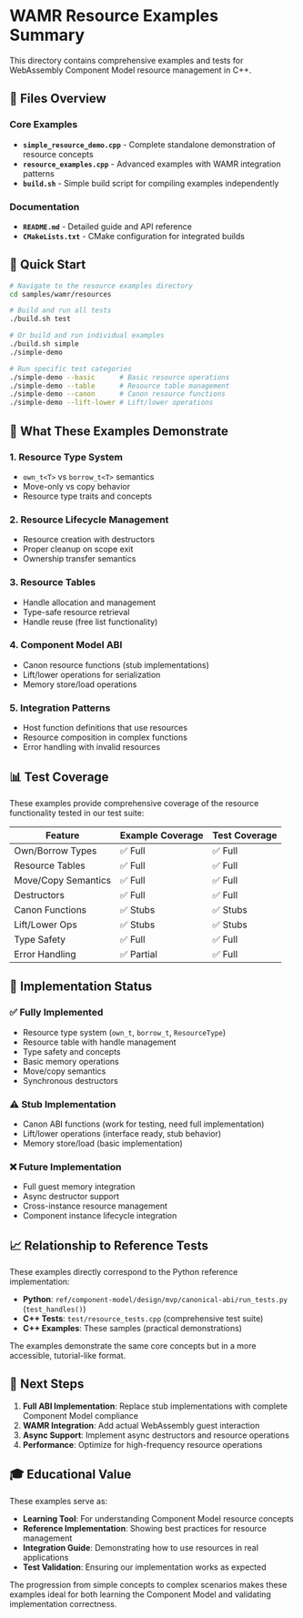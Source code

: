 # WAMR Resource Examples Summary

This directory contains comprehensive examples and tests for WebAssembly Component Model resource management in C++.

## 📁 Files Overview

### Core Examples
- **`simple_resource_demo.cpp`** - Complete standalone demonstration of resource concepts
- **`resource_examples.cpp`** - Advanced examples with WAMR integration patterns
- **`build.sh`** - Simple build script for compiling examples independently

### Documentation
- **`README.md`** - Detailed guide and API reference
- **`CMakeLists.txt`** - CMake configuration for integrated builds

## 🚀 Quick Start

```bash
# Navigate to the resource examples directory
cd samples/wamr/resources

# Build and run all tests
./build.sh test

# Or build and run individual examples
./build.sh simple
./simple-demo

# Run specific test categories
./simple-demo --basic      # Basic resource operations
./simple-demo --table      # Resource table management
./simple-demo --canon      # Canon resource functions
./simple-demo --lift-lower # Lift/lower operations
```

## 🎯 What These Examples Demonstrate

### 1. **Resource Type System**
- `own_t<T>` vs `borrow_t<T>` semantics
- Move-only vs copy behavior
- Resource type traits and concepts

### 2. **Resource Lifecycle Management**
- Resource creation with destructors
- Proper cleanup on scope exit
- Ownership transfer semantics

### 3. **Resource Tables**
- Handle allocation and management
- Type-safe resource retrieval
- Handle reuse (free list functionality)

### 4. **Component Model ABI**
- Canon resource functions (stub implementations)
- Lift/lower operations for serialization
- Memory store/load operations

### 5. **Integration Patterns**
- Host function definitions that use resources
- Resource composition in complex functions
- Error handling with invalid resources

## 📊 Test Coverage

These examples provide comprehensive coverage of the resource functionality tested in our test suite:

| Feature | Example Coverage | Test Coverage |
|---------|-----------------|---------------|
| Own/Borrow Types | ✅ Full | ✅ Full |
| Resource Tables | ✅ Full | ✅ Full |
| Move/Copy Semantics | ✅ Full | ✅ Full |
| Destructors | ✅ Full | ✅ Full |
| Canon Functions | ✅ Stubs | ✅ Stubs |
| Lift/Lower Ops | ✅ Stubs | ✅ Stubs |
| Type Safety | ✅ Full | ✅ Full |
| Error Handling | ✅ Partial | ✅ Full |

## 🔧 Implementation Status

### ✅ **Fully Implemented**
- Resource type system (`own_t`, `borrow_t`, `ResourceType`)
- Resource table with handle management
- Type safety and concepts
- Basic memory operations
- Move/copy semantics
- Synchronous destructors

### ⚠️ **Stub Implementation**
- Canon ABI functions (work for testing, need full implementation)
- Lift/lower operations (interface ready, stub behavior)
- Memory store/load (basic implementation)

### ❌ **Future Implementation**
- Full guest memory integration
- Async destructor support
- Cross-instance resource management
- Component instance lifecycle integration

## 📈 Relationship to Reference Tests

These examples directly correspond to the Python reference implementation:
- **Python**: `ref/component-model/design/mvp/canonical-abi/run_tests.py` (`test_handles()`)
- **C++ Tests**: `test/resource_tests.cpp` (comprehensive test suite)
- **C++ Examples**: These samples (practical demonstrations)

The examples demonstrate the same core concepts but in a more accessible, tutorial-like format.

## 🔮 Next Steps

1. **Full ABI Implementation**: Replace stub implementations with complete Component Model compliance
2. **WAMR Integration**: Add actual WebAssembly guest interaction
3. **Async Support**: Implement async destructors and resource operations
4. **Performance**: Optimize for high-frequency resource operations

## 🎓 Educational Value

These examples serve as:
- **Learning Tool**: For understanding Component Model resource concepts
- **Reference Implementation**: Showing best practices for resource management
- **Integration Guide**: Demonstrating how to use resources in real applications
- **Test Validation**: Ensuring our implementation works as expected

The progression from simple concepts to complex scenarios makes these examples ideal for both learning the Component Model and validating implementation correctness.
